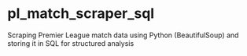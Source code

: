 # pl_match_scraper_sql
Scraping Premier League match data using Python (BeautifulSoup) and storing it in SQL for structured analysis
